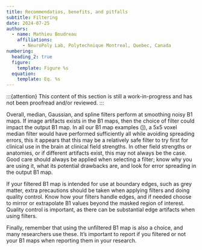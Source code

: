 ```yaml
---
title: Recommendatios, benefits, and pitfalls
subtitle: Filtering
date: 2024-07-25
authors:
  - name: Mathieu Boudreau
    affiliations:
      - NeuroPoly Lab, Polytechnique Montreal, Quebec, Canada
numbering:
  heading_2: true
  figure:
    template: Figure %s
  equation:
    template: Eq. %s
---
```


:::{attention}
This content of this section is still a work-in-progress and has not been proofread and/or reviewed.
:::

Overall, median, Gaussian, and spline filters perform at smoothing noisy B1 maps. If image artifacts exists in the B1 maps, then the choice of filter could impact the output B1 map.  In all our B1 map examples ([](#filtPlot9)]), a 5x5 voxel median filter would have performed sufficiently all while avoiding spreading errors, this it appears that this may be a relatively safe filter to try first for clinical use in the brain at clinical field strengths. In other field strengths or anatomies, or if different artifacts exist, this may not always be the case. Good care should always be applied when selecting a filter; know why you are using it, what its potential drawbacks are, and look for error spreading in the output B1 map. 

If your filtered B1 map is intended for use at boundary edges, such as grey matter, extra precautions should be taken when applying filters and doing quality control. Know how your filters handle edges, and if needed choose to mirror or extrapolate B1 values beyond the masked region of interest. Quality control is important, as there can be substantial edge artifacts when using filters. 


Finally, remember that using the unfiltered B1 map is also a choice, and many researchers use these. It’s important to report if you filtered or not your B1 maps when reporting them in your research.
